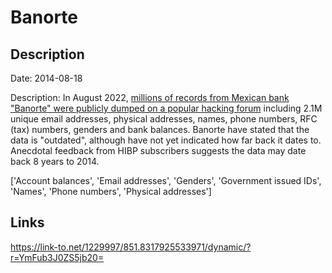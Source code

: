 # Banorte

## Description

Date: 2014-08-18

Description:
In August 2022, <a href="https://krebsonsecurity.com/2022/08/when-efforts-to-contain-a-data-breach-backfire/" target="_blank" rel="noopener">millions of records from Mexican bank &quot;Banorte&quot; were publicly dumped on a popular hacking forum</a> including 2.1M unique email addresses, physical addresses, names, phone numbers, RFC (tax) numbers, genders and bank balances. Banorte have stated that the data is &quot;outdated&quot;, although have not yet indicated how far back it dates to. Anecdotal feedback from HIBP subscribers suggests the data may date back 8 years to 2014.


['Account balances', 'Email addresses', 'Genders', 'Government issued IDs', 'Names', 'Phone numbers', 'Physical addresses']

## Links

https://link-to.net/1229997/851.8317925533971/dynamic/?r=YmFub3J0ZS5jb20=